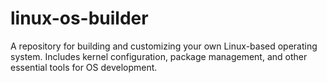 # linux-os-builder
A repository for building and customizing your own Linux-based operating system. Includes kernel configuration, package management, and other essential tools for OS development.
